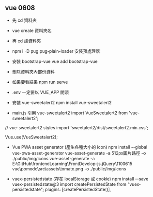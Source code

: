 ## vue 0608

- 先 cd 資料夾

- vue create 資料夾名

- 再 cd 該資料夾

- npm i -D pug pug-plain-loader 安裝預處理器

- 安裝 bootstrap-vue
  vue add bootstrap-vue

- 刪除資料夾內部份資料

- 如果要看結果
  npm run serve



- .env
  一定要以 VUE_APP 開頭

- 安裝 vue-sweetalert2
npm install vue-sweetalert2

- main.js 引用 vue-sweetalert2
import VueSweetalert2 from 'vue-sweetalert2';

// vue-sweetalert2 styles
import 'sweetalert2/dist/sweetalert2.min.css';

Vue.use(VueSweetalert2);

- Vue PWA asset generator (產生各種大小的 icon)
npm install --global vue-pwa-asset-generator
vue-asset-generate -a 512px圖片路徑 -o ./public/img/icons
vue-asset-generate -a E:\GitHub\frontendLearning\FrontDevelop-js.jQuery\1100615 vue\pomodo\src\assets\tomato.png -o ./public/img/icons

- vuex-persistedstate (存在 localStorage 或 cookie)
npm install --save vuex-persistedstate@3
import createPersistedState from "vuex-persistedstate";
plugins: [createPersistedState()],
